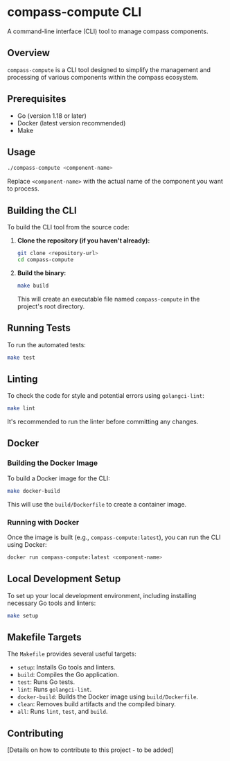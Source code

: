 # compass-compute CLI

A command-line interface (CLI) tool to manage compass components.

## Overview

`compass-compute` is a CLI tool designed to simplify the management and processing of various components within the compass ecosystem.

## Prerequisites

- Go (version 1.18 or later)
- Docker (latest version recommended)
- Make

## Usage

```bash
./compass-compute <component-name>
```

Replace `<component-name>` with the actual name of the component you want to process.

## Building the CLI

To build the CLI tool from the source code:

1.  **Clone the repository (if you haven't already):**
    ```bash
    git clone <repository-url>
    cd compass-compute
    ```

2.  **Build the binary:**
    ```bash
    make build
    ```
    This will create an executable file named `compass-compute` in the project's root directory.

## Running Tests

To run the automated tests:

```bash
make test
```

## Linting

To check the code for style and potential errors using `golangci-lint`:

```bash
make lint
```
It's recommended to run the linter before committing any changes.

## Docker

### Building the Docker Image

To build a Docker image for the CLI:

```bash
make docker-build
```
This will use the `build/Dockerfile` to create a container image.

### Running with Docker

Once the image is built (e.g., `compass-compute:latest`), you can run the CLI using Docker:

```bash
docker run compass-compute:latest <component-name>
```

## Local Development Setup

To set up your local development environment, including installing necessary Go tools and linters:

```bash
make setup
```

## Makefile Targets

The `Makefile` provides several useful targets:

-   `setup`: Installs Go tools and linters.
-   `build`: Compiles the Go application.
-   `test`: Runs Go tests.
-   `lint`: Runs `golangci-lint`.
-   `docker-build`: Builds the Docker image using `build/Dockerfile`.
-   `clean`: Removes build artifacts and the compiled binary.
-   `all`: Runs `lint`, `test`, and `build`.

## Contributing

[Details on how to contribute to this project - to be added]
